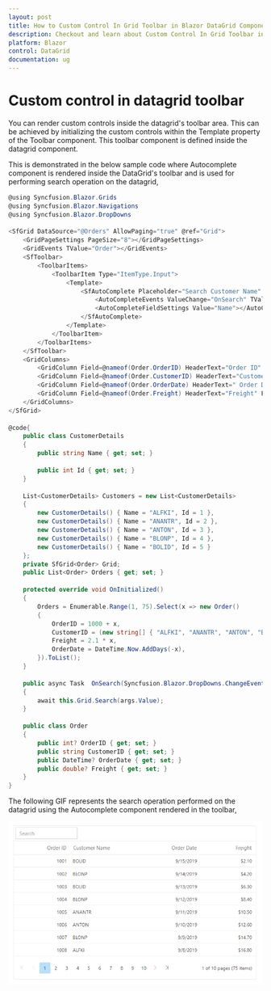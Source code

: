 ```yaml
---
layout: post
title: How to Custom Control In Grid Toolbar in Blazor DataGrid Component | Syncfusion
description: Checkout and learn about Custom Control In Grid Toolbar in Blazor DataGrid component of Syncfusion, and more details.
platform: Blazor
control: DataGrid
documentation: ug
---
```


# Custom control in datagrid toolbar

You can render custom controls inside the datagrid's toolbar area. This can be achieved by initializing the custom controls within the Template property of the Toolbar component. This toolbar component is defined inside the datagrid component.

This is demonstrated in the below sample code where Autocomplete component is rendered inside the DataGrid's toolbar and is used for performing search operation on the datagrid,

```csharp
@using Syncfusion.Blazor.Grids
@using Syncfusion.Blazor.Navigations
@using Syncfusion.Blazor.DropDowns

<SfGrid DataSource="@Orders" AllowPaging="true" @ref="Grid">
    <GridPageSettings PageSize="8"></GridPageSettings>
    <GridEvents TValue="Order"></GridEvents>
    <SfToolbar>
        <ToolbarItems>
            <ToolbarItem Type="ItemType.Input">
                <Template>
                    <SfAutoComplete Placeholder="Search Customer Name" TItem="CustomerDetails" TValue="string" DataSource="@Customers">
                        <AutoCompleteEvents ValueChange="OnSearch" TValue="string" TItem="CustomerDetails"></AutoCompleteEvents>
                        <AutoCompleteFieldSettings Value="Name"></AutoCompleteFieldSettings>
                    </SfAutoComplete>
                </Template>
            </ToolbarItem>
        </ToolbarItems>
    </SfToolbar>
    <GridColumns>
        <GridColumn Field=@nameof(Order.OrderID) HeaderText="Order ID" TextAlign="TextAlign.Right" Width="120"></GridColumn>
        <GridColumn Field=@nameof(Order.CustomerID) HeaderText="Customer Name" Width="150"></GridColumn>
        <GridColumn Field=@nameof(Order.OrderDate) HeaderText=" Order Date" Format="d" Type="ColumnType.Date" TextAlign="TextAlign.Right" Width="130"></GridColumn>
        <GridColumn Field=@nameof(Order.Freight) HeaderText="Freight" Format="C2" TextAlign="TextAlign.Right" Width="120"></GridColumn>
    </GridColumns>
</SfGrid>

@code{
    public class CustomerDetails
    {
        public string Name { get; set; }

        public int Id { get; set; }
    }

    List<CustomerDetails> Customers = new List<CustomerDetails>
    {
        new CustomerDetails() { Name = "ALFKI", Id = 1 },
        new CustomerDetails() { Name = "ANANTR", Id = 2 },
        new CustomerDetails() { Name = "ANTON", Id = 3 },
        new CustomerDetails() { Name = "BLONP", Id = 4 },
        new CustomerDetails() { Name = "BOLID", Id = 5 }
    };
    private SfGrid<Order> Grid;
    public List<Order> Orders { get; set; }

    protected override void OnInitialized()
    {
        Orders = Enumerable.Range(1, 75).Select(x => new Order()
        {
            OrderID = 1000 + x,
            CustomerID = (new string[] { "ALFKI", "ANANTR", "ANTON", "BLONP", "BOLID" })[new Random().Next(5)],
            Freight = 2.1 * x,
            OrderDate = DateTime.Now.AddDays(-x),
        }).ToList();
    }

    public async Task  OnSearch(Syncfusion.Blazor.DropDowns.ChangeEventArgs<string,CustomerDetails> args)
    {
        await this.Grid.Search(args.Value);
    }

    public class Order
    {
        public int? OrderID { get; set; }
        public string CustomerID { get; set; }
        public DateTime? OrderDate { get; set; }
        public double? Freight { get; set; }
    }
}
```

The following GIF represents the search operation performed on the datagrid using the Autocomplete component rendered in the toolbar,

![Custom control in toolbar](../images/custom-control-toolbar.gif)